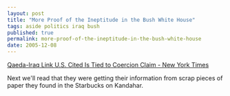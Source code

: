 ```yaml
---
layout: post
title: "More Proof of the Ineptitude in the Bush White House"
tags: aside politics iraq bush
published: true
permalink: more-proof-of-the-ineptitude-in-the-bush-white-house
date: 2005-12-08
---
```


<a href="http://nytimes.com/2005/12/09/politics/09intel.html?hp&ex=1134190800&en=7e35bbb61b8d1d0c&ei=5094&partner=homepage">Qaeda-Iraq Link U.S. Cited Is Tied to Coercion Claim - New York Times</a>

Next we'll read that they were getting their information from scrap pieces of paper they found in the Starbucks on Kandahar.
